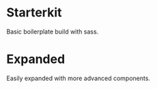 # Starterkit
Basic boilerplate build with sass.

# Expanded
Easily expanded with more advanced components.
